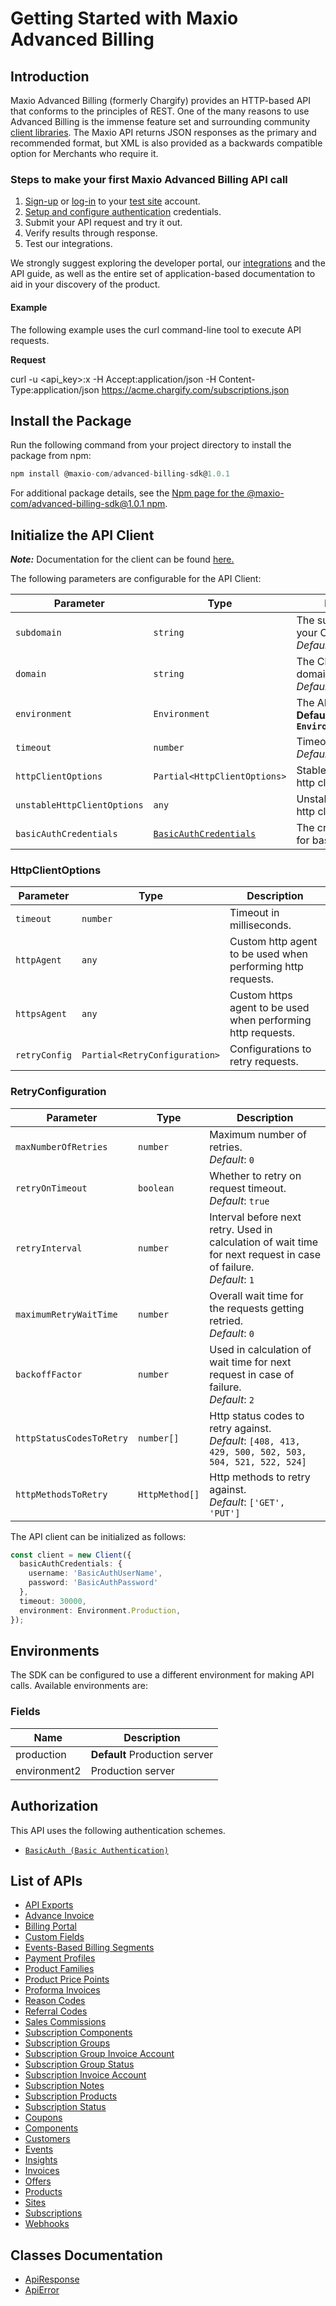
# Getting Started with Maxio Advanced Billing

## Introduction

Maxio Advanced Billing (formerly Chargify) provides an HTTP-based API that conforms to the principles of REST.
One of the many reasons to use Advanced Billing is the immense feature set and surrounding community [client libraries](page:development-tools/client-libraries).
The Maxio API returns JSON responses as the primary and recommended format, but XML is also provided as a backwards compatible option for Merchants who require it.

### Steps to make your first Maxio Advanced Billing API call

1. [Sign-up](https://app.chargify.com/signup/maxio-billing-sandbox) or [log-in](https://app.chargify.com/login.html) to your [test site](https://maxio-chargify.zendesk.com/hc/en-us/articles/5405553861773-Testing-Intro) account.
2. [Setup and configure authentication](https://maxio-chargify.zendesk.com/hc/en-us/articles/5405281550477-API-Keys#api) credentials.
3. Submit your API request and try it out.
4. Verify results through response.
5. Test our integrations.

We strongly suggest exploring the developer portal, our [integrations](https://www.maxio.com/integrations) and the API guide, as well as the entire set of application-based documentation to aid in your discovery of the product.

#### Example

The following example uses the curl command-line tool to execute API requests.

**Request**

curl -u <api_key>:x -H Accept:application/json -H Content-Type:application/json https://acme.chargify.com/subscriptions.json

## Install the Package

Run the following command from your project directory to install the package from npm:

```ts
npm install @maxio-com/advanced-billing-sdk@1.0.1
```

For additional package details, see the [Npm page for the @maxio-com/advanced-billing-sdk@1.0.1 npm](https://www.npmjs.com/package/@maxio-com/advanced-billing-sdk/v/1.0.1).

## Initialize the API Client

**_Note:_** Documentation for the client can be found [here.](https://www.github.com/maxio-com/ab-typescript-sdk/tree/1.0.1/doc/client.md)

The following parameters are configurable for the API Client:

| Parameter | Type | Description |
|  --- | --- | --- |
| `subdomain` | `string` | The subdomain for your Chargify site.<br>*Default*: `'subdomain'` |
| `domain` | `string` | The Chargify server domain.<br>*Default*: `'chargify.com'` |
| `environment` | `Environment` | The API environment. <br> **Default: `Environment.Production`** |
| `timeout` | `number` | Timeout for API calls.<br>*Default*: `30000` |
| `httpClientOptions` | `Partial<HttpClientOptions>` | Stable configurable http client options. |
| `unstableHttpClientOptions` | `any` | Unstable configurable http client options. |
| `basicAuthCredentials` | [`BasicAuthCredentials`](https://www.github.com/maxio-com/ab-typescript-sdk/tree/1.0.1/doc/$a/https://www.github.com/maxio-com/ab-typescript-sdk/tree/1.0.1/basic-authentication.md) | The credential object for basicAuth |

### HttpClientOptions

| Parameter | Type | Description |
|  --- | --- | --- |
| `timeout` | `number` | Timeout in milliseconds. |
| `httpAgent` | `any` | Custom http agent to be used when performing http requests. |
| `httpsAgent` | `any` | Custom https agent to be used when performing http requests. |
| `retryConfig` | `Partial<RetryConfiguration>` | Configurations to retry requests. |

### RetryConfiguration

| Parameter | Type | Description |
|  --- | --- | --- |
| `maxNumberOfRetries` | `number` | Maximum number of retries. <br> *Default*: `0` |
| `retryOnTimeout` | `boolean` | Whether to retry on request timeout. <br> *Default*: `true` |
| `retryInterval` | `number` | Interval before next retry. Used in calculation of wait time for next request in case of failure. <br> *Default*: `1` |
| `maximumRetryWaitTime` | `number` | Overall wait time for the requests getting retried. <br> *Default*: `0` |
| `backoffFactor` | `number` | Used in calculation of wait time for next request in case of failure. <br> *Default*: `2` |
| `httpStatusCodesToRetry` | `number[]` | Http status codes to retry against. <br> *Default*: `[408, 413, 429, 500, 502, 503, 504, 521, 522, 524]` |
| `httpMethodsToRetry` | `HttpMethod[]` | Http methods to retry against. <br> *Default*: `['GET', 'PUT']` |

The API client can be initialized as follows:

```ts
const client = new Client({
  basicAuthCredentials: {
    username: 'BasicAuthUserName',
    password: 'BasicAuthPassword'
  },
  timeout: 30000,
  environment: Environment.Production,
});
```

## Environments

The SDK can be configured to use a different environment for making API calls. Available environments are:

### Fields

| Name | Description |
|  --- | --- |
| production | **Default** Production server |
| environment2 | Production server |

## Authorization

This API uses the following authentication schemes.

* [`BasicAuth (Basic Authentication)`](https://www.github.com/maxio-com/ab-typescript-sdk/tree/1.0.1/doc/$a/https://www.github.com/maxio-com/ab-typescript-sdk/tree/1.0.1/basic-authentication.md)

## List of APIs

* [API Exports](https://www.github.com/maxio-com/ab-typescript-sdk/tree/1.0.1/doc/controllers/api-exports.md)
* [Advance Invoice](https://www.github.com/maxio-com/ab-typescript-sdk/tree/1.0.1/doc/controllers/advance-invoice.md)
* [Billing Portal](https://www.github.com/maxio-com/ab-typescript-sdk/tree/1.0.1/doc/controllers/billing-portal.md)
* [Custom Fields](https://www.github.com/maxio-com/ab-typescript-sdk/tree/1.0.1/doc/controllers/custom-fields.md)
* [Events-Based Billing Segments](https://www.github.com/maxio-com/ab-typescript-sdk/tree/1.0.1/doc/controllers/events-based-billing-segments.md)
* [Payment Profiles](https://www.github.com/maxio-com/ab-typescript-sdk/tree/1.0.1/doc/controllers/payment-profiles.md)
* [Product Families](https://www.github.com/maxio-com/ab-typescript-sdk/tree/1.0.1/doc/controllers/product-families.md)
* [Product Price Points](https://www.github.com/maxio-com/ab-typescript-sdk/tree/1.0.1/doc/controllers/product-price-points.md)
* [Proforma Invoices](https://www.github.com/maxio-com/ab-typescript-sdk/tree/1.0.1/doc/controllers/proforma-invoices.md)
* [Reason Codes](https://www.github.com/maxio-com/ab-typescript-sdk/tree/1.0.1/doc/controllers/reason-codes.md)
* [Referral Codes](https://www.github.com/maxio-com/ab-typescript-sdk/tree/1.0.1/doc/controllers/referral-codes.md)
* [Sales Commissions](https://www.github.com/maxio-com/ab-typescript-sdk/tree/1.0.1/doc/controllers/sales-commissions.md)
* [Subscription Components](https://www.github.com/maxio-com/ab-typescript-sdk/tree/1.0.1/doc/controllers/subscription-components.md)
* [Subscription Groups](https://www.github.com/maxio-com/ab-typescript-sdk/tree/1.0.1/doc/controllers/subscription-groups.md)
* [Subscription Group Invoice Account](https://www.github.com/maxio-com/ab-typescript-sdk/tree/1.0.1/doc/controllers/subscription-group-invoice-account.md)
* [Subscription Group Status](https://www.github.com/maxio-com/ab-typescript-sdk/tree/1.0.1/doc/controllers/subscription-group-status.md)
* [Subscription Invoice Account](https://www.github.com/maxio-com/ab-typescript-sdk/tree/1.0.1/doc/controllers/subscription-invoice-account.md)
* [Subscription Notes](https://www.github.com/maxio-com/ab-typescript-sdk/tree/1.0.1/doc/controllers/subscription-notes.md)
* [Subscription Products](https://www.github.com/maxio-com/ab-typescript-sdk/tree/1.0.1/doc/controllers/subscription-products.md)
* [Subscription Status](https://www.github.com/maxio-com/ab-typescript-sdk/tree/1.0.1/doc/controllers/subscription-status.md)
* [Coupons](https://www.github.com/maxio-com/ab-typescript-sdk/tree/1.0.1/doc/controllers/coupons.md)
* [Components](https://www.github.com/maxio-com/ab-typescript-sdk/tree/1.0.1/doc/controllers/components.md)
* [Customers](https://www.github.com/maxio-com/ab-typescript-sdk/tree/1.0.1/doc/controllers/customers.md)
* [Events](https://www.github.com/maxio-com/ab-typescript-sdk/tree/1.0.1/doc/controllers/events.md)
* [Insights](https://www.github.com/maxio-com/ab-typescript-sdk/tree/1.0.1/doc/controllers/insights.md)
* [Invoices](https://www.github.com/maxio-com/ab-typescript-sdk/tree/1.0.1/doc/controllers/invoices.md)
* [Offers](https://www.github.com/maxio-com/ab-typescript-sdk/tree/1.0.1/doc/controllers/offers.md)
* [Products](https://www.github.com/maxio-com/ab-typescript-sdk/tree/1.0.1/doc/controllers/products.md)
* [Sites](https://www.github.com/maxio-com/ab-typescript-sdk/tree/1.0.1/doc/controllers/sites.md)
* [Subscriptions](https://www.github.com/maxio-com/ab-typescript-sdk/tree/1.0.1/doc/controllers/subscriptions.md)
* [Webhooks](https://www.github.com/maxio-com/ab-typescript-sdk/tree/1.0.1/doc/controllers/webhooks.md)

## Classes Documentation

* [ApiResponse](https://www.github.com/maxio-com/ab-typescript-sdk/tree/1.0.1/doc/api-response.md)
* [ApiError](https://www.github.com/maxio-com/ab-typescript-sdk/tree/1.0.1/doc/api-error.md)

